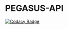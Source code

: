 # PEGASUS-API
[![Codacy Badge](https://api.codacy.com/project/badge/Grade/a3ce1528f094491bb26868049e67573e)](https://app.codacy.com/gh/WallaceRossini/PEGASUS-API?utm_source=github.com&utm_medium=referral&utm_content=WallaceRossini/PEGASUS-API&utm_campaign=Badge_Grade_Settings)
